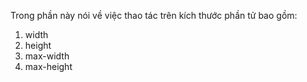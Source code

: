 Trong phần này nói về việc thao tác trên kích thước phần tử bao gồm:

1) width
2) height
3) max-width
4) max-height
 
